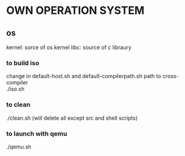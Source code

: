 # OWN OPERATION SYSTEM
## os
kernel: sorce of os kernel
libc: source of c libraury 
### to build iso
change in default-host.sh and default-compilerpath.sh path to cross-compiler \
./iso.sh
### to clean
./clean.sh (will delete all except src and shell scripts)
### to launch with qemu
./qemu.sh